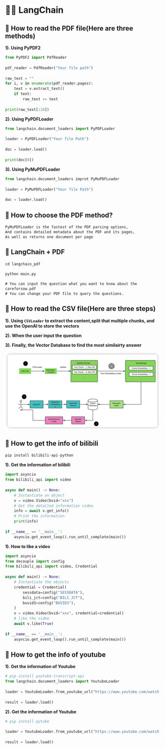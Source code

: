 <!--
 * @Date: 2023-05-12 11:06:51
 * @Author: Bruce
 * @Description: 
-->
# 🦜️🔗 LangChain 

## **📖 How to read the PDF file(Here are three methods)**

**1). Using PyPDF2**

```python
from PyPDF2 import PdfReader

pdf_reader = PdfReader("Your file path")

raw_text = ""
for i, v in enumerate(pdf_reader.pages):
    text = v.extract_text()
    if text:
        raw_text += text

print(raw_text[:10])
```

**2). Using PyPDFLoader**

```python
from langchain.document_loaders import PyPDFLoader

loader = PyPDFLoader("Your file Path")

doc = loader.load()

print(doc[0])
```

**3). Using PyMuPDFLoader**

```python
from langchain.document_loaders improt PyMuPDFLoader

loader = PyMuPDFLoader("Your file Path")

doc = loader.load()
```

## **🚀 How to choose the PDF method?**

```
PyMuPDFLoader is the fastest of the PDF parsing options, 
And contains detailed metadata about the PDF and its pages, 
As well as returns one document per page
```

## **👀 LangChain + PDF**

```
cd langchain_pdf

python main.py

# You can input the question what you want to know about the careforsow.pdf
# You can change your PDF file to query the questions.
```

## **📖 How to read the CSV file(Here are three steps)**

**1). Using `CSVLoader` to extract the content,split that multiple chunks, and use the OpenAI to store the vectors**

**2). When the user input the question**

**3). Finally, the Vector Database to find the most similairty answer**

<img src="./langchain_csv/images/csv.png">

## **📖 How to get the info of bilibili**

```python
pip install bilibili-api-python
```

**1). Get the information of bilibili**

```python
import asyncio
from bilibili_api import video

async def main() -> None:
    # Instantiate an object
    v = video.Video(bvid="xxx")
    # Get the detailed information video
    info = await v.get_info()
    # Print the information
    print(info)

if __name__ == '__main__':
    asyncio.get_event_loop().run_until_complete(main())
```

**1). How to like a video**

```python
import asyncio
from decouple import config
from bilibili_api import video, Credential

async def main() -> None:
    # Instantiate the objects
    credential = Credential(
        sessdata=config("SESSDATA"),
        bili_jct=config("BILI_JCT"),
        buvid3=config("BUVID3"),
    )
    v = video.Video(bvid="xxx", credential=credential)
    # like the video
    await v.like(True)

if __name__ == '__main__':
    asyncio.get_event_loop().run_until_complete(main())
```

## **📖 How to get the info of youtube**

**1). Get the information of Youtube**

```python
# pip install youtube-transcript-api
from langchain.document_loaders import YoutubeLoader

loader = YoutubeLoader.from_youtube_url("https://www.youtube.com/watch?v=C_78DM8fG6E")

result = loader.load()
```

**2). Get the information of Youtube**

```python
# pip install pytube

loader = YoutubeLoader.from_youtube_url("https://www.youtube.com/watch?v=QsYGlZkevEg")

result = loader.load()
```
